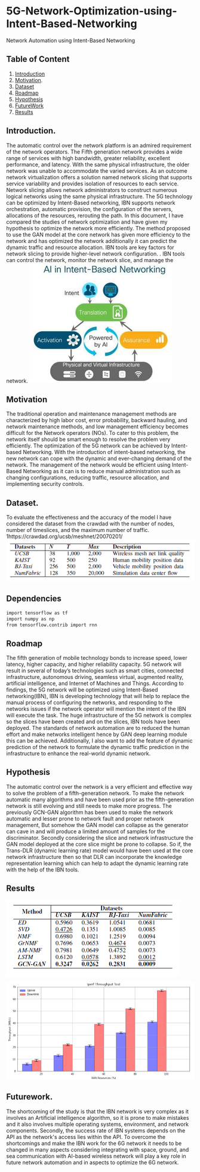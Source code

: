 # 5G-Network-Optimization-using-Intent-Based-Networking
Network Automation using Intent-Based Networking

## Table of Content
1. [Introduction](#introduction)
2. [Motivation](#Motivation). 
3. [Dataset](#Dataset)
4. [Roadmap](#Roadmap)
5. [Hypothesis](#hypothesis)
5. [FutureWork](#FutureWork)
5. [Results](#Results)


## Introduction.
The automatic control over the network platform is an admired requirement of the network operators. The Fifth generation network provides a wide range of services with high bandwidth, greater reliability, excellent performance, and latency. With the same physical infrastructure, the older network was unable to accommodate the varied services. As an outcome network virtualization offers a solution named network slicing that supports service variability and provides isolation of resources to each service. Network slicing allows network administrators to construct numerous logical networks using the same physical infrastructure. The 5G technology can be optimized by Intent-Based networking, IBN supports network orchestration, automatic provision, the configuration of the servers, allocations of the resources, rerouting the path. In this document, I have compared the studies of network optimization and have given my hypothesis to optimize the network more efficiently. The method proposed to use the GAN model at the core network has given more efficiency to the network and has optimized the network additionally it can predict the dynamic traffic and resource allocation. IBN tools are key factors for network slicing to provide higher-level network configuration. . IBN tools can control the network, monitor the network slice, and manage the network. ![IBN model](ibn.jpeg)


## Motivation
The traditional operation and maintenance management methods are characterized by high labor cost, error probability, backward hauling, and network maintenance methods, and low management efficiency becomes difficult for the Network operators (NOs). To cater to this problem, the network itself should be smart enough to resolve the problem very efficiently. The optimization of the 5G network can be achieved by Intent-based Networking. With the introduction of intent-based networking, the new network can cope with the dynamic and ever-changing demand of the network. The management of the network would be efficient using Intent-Based Networking as it can is to reduce manual administration such as changing configurations, reducing traffic, resource allocation, and implementing security controls.

## Dataset.
To evaluate the effectiveness and the accuracy of the model I have considered the dataset from the crawdad with the number of nodes, number of timeslices, and the maximum number of traffic. 1https://crawdad.org/ucsb/meshnet/20070201/
![Dataset](dataset.png)


## Dependencies
```
import tensorflow as tf
import numpy as np
from tensorflow.contrib import rnn

```
## Roadmap
The fifth generation of mobile technology bonds to increase speed, lower latency, higher capacity, and higher reliability capacity. 5G network will result in several of today’s technologies such as smart cities, connected infrastructure, autonomous driving, seamless virtual, augmented reality, artificial intelligence, and Internet of Machines and Things. According to findings, the 5G network will be optimized using Intent-Based networking(IBN), IBN is developing technology that will help to replace the manual process of configuring the networks, and responding to the networks issues if the network operator will mention the intent of the IBN will execute the task. The huge infrastructure of the 5G network is complex so the slices have been created and on the slices, IBN tools have been deployed.  The standards of network automation are to reduced the human effort and make networks intelligent hence by GAN deep learning module this can be achieved. Additionally, I also want to add the feature of dynamic prediction of the network to formulate the dynamic traffic prediction in the infrastructure to enhance the real-world dynamic network.

## Hypothesis
The automatic control over the network is a very efficient and effective way to solve the problem of a fifth-generation network. To make the network automatic many algorithms and have been used prior as the fifth-generation network is still evolving and still needs to make more progress. The previously GCN-GAN algorithm has been used to make the network automatic and lesser prone to network fault and proper network management, But somehow the GAN model can collapse as the generator can cave in and will produce a limited amount of samples for the discriminator. Secondly considering the slice and network infrastructure the GAN model deployed at the core slice might be prone to collapse.  So if, the Trans-DLR (dynamic learning rate) model would have been used at the core network infrastructure then so that DLR can incorporate the knowledge representation learning which can help to adapt the dynamic learning rate with the help of the IBN tools.


## Results

![Result1](result1.png)

![Result2](iperf.png)

## Futurework.
The shortcoming of the study is that the IBN network is very complex as it involves an Artificial intelligence algorithm, so it is prone to make mistakes and it also involves multiple operating systems, environment, and network components. Secondly, the success rate of IBN systems depends on the API as the network's access lies within the API. To overcome the shortcomings and make the IBN work for the 6G network it needs to be changed in many aspects considering integrating with space, ground, and sea communication with AI-based wireless network will play a key role in future network automation and in aspects to optimize the 6G network.

